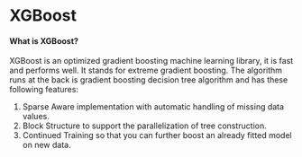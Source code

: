 # XGBoost

#### What is XGBoost?
XGBoost is an optimized gradient boosting machine learning library, it is fast and performs well. It stands for extreme gradient boosting. The algorithm runs at the back is gradient boosting decision tree algorithm and has these following features:

1. Sparse Aware implementation with automatic handling of missing data values.
2. Block Structure to support the parallelization of tree construction.
3. Continued Training so that you can further boost an already fitted model on new data.














